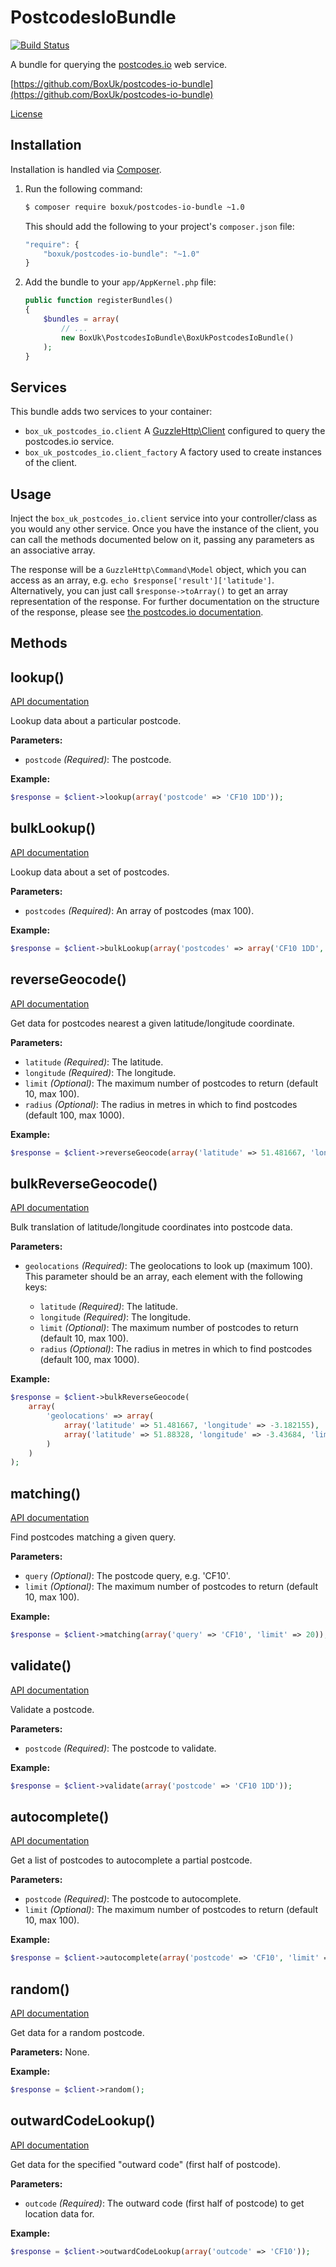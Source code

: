 PostcodesIoBundle
=================

[![Build Status](https://travis-ci.org/boxuk/postcodes-io-bundle.svg)](https://travis-ci.org/boxuk/postcodes-io-bundle)

A bundle for querying the [postcodes.io](https://postcodes.io) web service.

[https://github.com/BoxUk/postcodes-io-bundle](https://github.com/BoxUk/postcodes-io-bundle)

[License](LICENSE)


Installation
------------

Installation is handled via [Composer](https://getcomposer.org).

1. Run the following command:
    ```bash
    $ composer require boxuk/postcodes-io-bundle ~1.0
    ```
    This should add the following to your project's `composer.json` file:

    ```js
    "require": {
        "boxuk/postcodes-io-bundle": "~1.0"
    }
    ```
2. Add the bundle to your `app/AppKernel.php` file:

    ```php
    public function registerBundles()
    {
        $bundles = array(
            // ...
            new BoxUk\PostcodesIoBundle\BoxUkPostcodesIoBundle()
        );
    }
    ```


Services
--------

This bundle adds two services to your container:

* `box_uk_postcodes_io.client` A [GuzzleHttp\Client](https://github.com/guzzle/guzzle-services) configured to query the postcodes.io service.
* `box_uk_postcodes_io.client_factory` A factory used to create instances of the client.


Usage
-----

Inject the `box_uk_postcodes_io.client` service into your controller/class as you would any other service.  Once you have the instance of the client, you can call the methods documented below on it, passing any parameters as an associative array.

The response will be a `GuzzleHttp\Command\Model` object, which you can access as an array, e.g. `echo $response['result']['latitude']`.  Alternatively, you can just call `$response->toArray()` to get an array representation of the response.  For further documentation on the structure of the response, please see [the postcodes.io documentation](https://postcodes.io/docs#Data).


Methods
-------

lookup()
--------
[API documentation](https://postcodes.io/docs#Postcode-Lookup)

Lookup data about a particular postcode.

__Parameters:__
* `postcode` _(Required)_: The postcode.

__Example:__
```php
$response = $client->lookup(array('postcode' => 'CF10 1DD'));
```


bulkLookup()
--------
[API documentation](https://postcodes.io/docs#Bulk-Postcode-Lookup)

Lookup data about a set of postcodes.

__Parameters:__
* `postcodes` _(Required)_: An array of postcodes (max 100).

__Example:__
```php
$response = $client->bulkLookup(array('postcodes' => array('CF10 1DD', 'W1B 4BD')));
```


reverseGeocode()
--------
[API documentation](https://postcodes.io/docs#Geocode-Postcode)

Get data for postcodes nearest a given latitude/longitude coordinate.

__Parameters:__
* `latitude` _(Required)_: The latitude.
* `longitude` _(Required)_: The longitude.
* `limit` _(Optional)_: The maximum number of postcodes to return (default 10, max 100).
* `radius` _(Optional)_: The radius in metres in which to find postcodes (default 100, max 1000).

__Example:__
```php
$response = $client->reverseGeocode(array('latitude' => 51.481667, 'longitude' => -3.182155));
```


bulkReverseGeocode()
--------
[API documentation](https://postcodes.io/docs#Geocode-Postcode)

Bulk translation of latitude/longitude coordinates into postcode data.

__Parameters:__
* `geolocations` _(Required)_: The geolocations to look up (maximum 100).  This parameter should be an array, each element with the following keys:

    * `latitude` _(Required)_: The latitude.
    * `longitude` _(Required)_: The longitude.
    * `limit` _(Optional)_: The maximum number of postcodes to return (default 10, max 100).
    * `radius` _(Optional)_: The radius in metres in which to find postcodes (default 100, max 1000).

__Example:__
```php
$response = $client->bulkReverseGeocode(
    array(
        'geolocations' => array(
            array('latitude' => 51.481667, 'longitude' => -3.182155),
            array('latitude' => 51.88328, 'longitude' => -3.43684, 'limit' => 5, 'radius' => 500)
        )
    )
);
```


matching()
--------
[API documentation](https://postcodes.io/docs#Postcode-Query)

Find postcodes matching a given query.

__Parameters:__
* `query` _(Optional)_: The postcode query, e.g. 'CF10'.
* `limit` _(Optional)_: The maximum number of postcodes to return (default 10, max 100).

__Example:__
```php
$response = $client->matching(array('query' => 'CF10', 'limit' => 20));
```


validate()
--------
[API documentation](https://postcodes.io/docs#Postcode-Validation)

Validate a postcode.

__Parameters:__
* `postcode` _(Required)_: The postcode to validate.

__Example:__
```php
$response = $client->validate(array('postcode' => 'CF10 1DD'));
```


autocomplete()
--------
[API documentation](https://postcodes.io/docs#Postcode-Autocomplete)

Get a list of postcodes to autocomplete a partial postcode.

__Parameters:__
* `postcode` _(Required)_: The postcode to autocomplete.
* `limit` _(Optional)_: The maximum number of postcodes to return (default 10, max 100).

__Example:__
```php
$response = $client->autocomplete(array('postcode' => 'CF10', 'limit' => 20));
```


random()
--------
[API documentation](https://postcodes.io/docs#Random-Postcode)

Get data for a random postcode.

__Parameters:__
None.

__Example:__
```php
$response = $client->random();
```


outwardCodeLookup()
--------
[API documentation](https://postcodes.io/docs#Show-Outcode)

Get data for the specified "outward code" (first half of postcode).

__Parameters:__
* `outcode` _(Required)_: The outward code (first half of postcode) to get location data for.

__Example:__
```php
$response = $client->outwardCodeLookup(array('outcode' => 'CF10'));
```

